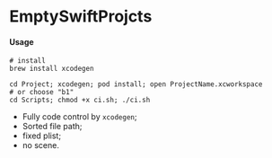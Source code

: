 # EmptySwiftProjcts



#### Usage

```shell
# install
brew install xcodegen

cd Project; xcodegen; pod install; open ProjectName.xcworkspace
# or choose "b1"
cd Scripts; chmod +x ci.sh; ./ci.sh
```



* Fully code control by ``xcodegen``;
* Sorted file path;
* fixed plist;
* no scene.
